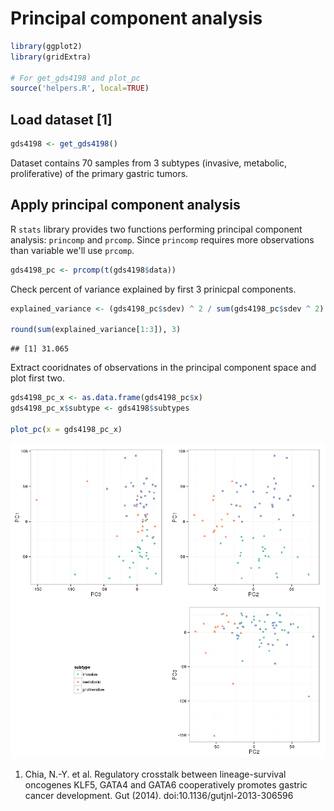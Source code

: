 # Principal component analysis


```r
library(ggplot2)
library(gridExtra)

# For get_gds4198 and plot_pc
source('helpers.R', local=TRUE)
```

## Load dataset [1]


```r
gds4198 <- get_gds4198()
```

Dataset contains 70 samples from 3 subtypes (invasive, metabolic, proliferative) of the primary gastric tumors.


## Apply principal component analysis

R `stats` library provides two functions performing principal component analysis: `princomp` and `prcomp`. Since `princomp` requires more observations than variable we'll use `prcomp`.


```r
gds4198_pc <- prcomp(t(gds4198$data))
```

Check percent of variance explained by first 3 prinicpal components.


```r
explained_variance <- (gds4198_pc$sdev) ^ 2 / sum(gds4198_pc$sdev ^ 2) * 100

round(sum(explained_variance[1:3]), 3)
```

```
## [1] 31.065
```

Extract cooridnates of observations in the principal component space and plot first two.


```r
gds4198_pc_x <- as.data.frame(gds4198_pc$x)
gds4198_pc_x$subtype <- gds4198$subtypes

plot_pc(x = gds4198_pc_x)
```

![](principal-component-analysis_files/figure-html/unnamed-chunk-4-1.png) 

1. Chia, N.-Y. et al. Regulatory crosstalk between lineage-survival oncogenes KLF5, GATA4 and GATA6 cooperatively promotes gastric cancer development. Gut (2014). doi:10.1136/gutjnl-2013-306596
